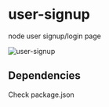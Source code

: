 # user-signup
node user signup/login page

![user-signup](https://cloud.githubusercontent.com/assets/20020087/24560120/4d77f294-160f-11e7-9784-681299f4975e.png)


## Dependencies
Check package.json
